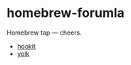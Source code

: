# homebrew-forumla
Homebrew tap — cheers.

* [hookit](https://github.com/neonnoon/hookit)
* [yolk](https://github.com/neonnoon/yolk)
